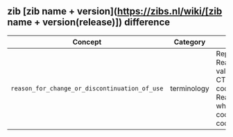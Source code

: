 ## zib [zib name + version](https://zibs.nl/wiki/[zib name + version(release)]) difference

| Concept         | Category          | Description                             | 
|-----------------|-------------------|-----------------------------------------|
|`reason_for_change_or_discontinuation_of_use` | terminology | Replaced several values in ReasonForChangeOrDiscontinuationOfUse valueSet. **1.** Replaced OTH with SNOMED-CT code for Other. **2.** Added SNOMED-CT code for Unknown. **3.** Added CodeSystem ReasonForChangeOrDiscontinuationOfUse which replaces all Dutch SNOMED-CT codes. **4.** Removed all Dutch SNOMED-CT codes from valueset. |